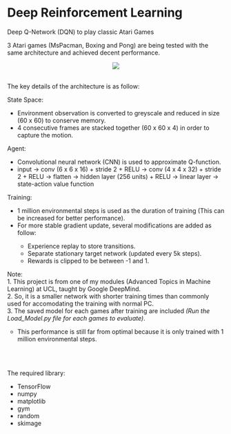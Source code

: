 # Deep Reinforcement Learning
Deep Q-Network (DQN) to play classic Atari Games

3 Atari games (MsPacman, Boxing and Pong) are being tested with the same architecture and achieved decent performance.
<br>
<p align="center"> 
<img src="https://github.com/ykteh93/Deep_Reinforcement_Learning-Atari/blob/master/MsPacman/Graphs_and_Figure/For_README.png">
</p>

<br>
The key details of the architecture is as follow:

<dl>
  <dt>State Space:</dt>
  <ul>
  <li>Environment observation is converted to greyscale and reduced in size (60 x 60) to conserve memory.</li>
  <li>4 consecutive frames are stacked together (60 x 60 x 4) in order to capture the motion.</li>
  </ul>
  
   <dt>Agent:</dt>
  <ul>
  <li>Convolutional neural network (CNN) is used to approximate Q-function.</li>
  <li>input &rarr; conv (6 x 6 x 16) + stride 2 + RELU &rarr; conv (4 x 4 x 32) + stride 2 + RELU &rarr; flatten &rarr; hidden layer (256 units) + RELU &rarr; linear layer &rarr; state-action value function</li>
  </ul>

  <dt>Training:</dt>
  <ul>
  <li>1 million environmental steps is used as the duration of training (This can be increased for better performance).</li>
  <li>For more stable gradient update, several modifications are added as follow:</li>
  <ul>
  <li>Experience replay to store transitions.</li>
  <li>Separate stationary target network (updated every 5k steps).</li>
  <li>Rewards is clipped to be between -1 and 1.</li>
  </ul>
  </ul>
</dl>

<dl>
  <dt>Note:</dt>
  1. This project is from one of my modules (Advanced Topics in Machine Learning) at UCL, taught by Google DeepMind.<br>
  2. So, it is a smaller network with shorter training times than commonly used for accomodating the training with normal PC.<br>
  3. The saved model for each games after training are included <i>(Run the Load_Model.py file for each games to evaluate)</i>.
  <ul style="list-style-type:circle">
  <li>This performance is still far from optimal because it is only trained with 1 million environmental steps.</li>
  </ul>
</dl>
 

<br><br/>

The required library:
* TensorFlow
* numpy
* matplotlib
* gym
* random
* skimage
